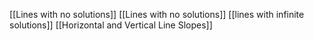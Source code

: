 [[Lines with no solutions]]
[[Lines with no solutions]]
[[lines with infinite solutions]]
[[Horizontal and Vertical Line Slopes]]